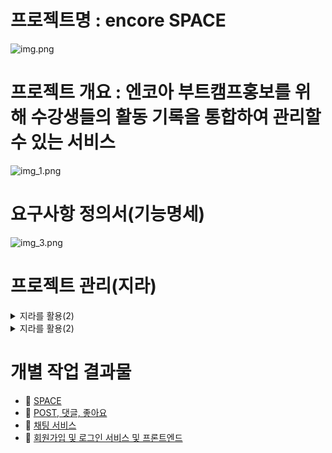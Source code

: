 
# 프로젝트명 : encore SPACE

![img.png](docs/Common/img/img.png)

# 프로젝트 개요 : 엔코아 부트캠프홍보를 위해 수강생들의 활동 기록을 통합하여 관리할 수 있는 서비스
![img_1.png](docs/Common/img/img_1.png)


# 요구사항 정의서(기능명세)
![img_3.png](docs/Common/img/img_3.png)


# 프로젝트 관리(지라)
<details>
    <summary> 지라를 활용(2) </summary>

![img_13.png](docs/Common/img/img_13.png)
</details>

<details>
    <summary> 지라를 활용(2) </summary>

![img_14.png](docs/Common/img/img_14.png)
</details>


# 개별 작업 결과물

- 📕 [SPACE](https://github.com/beyond-sw-camp/be03-3rd-4team-encoreSPACE/blob/develop/docs/Space/README.md)
- 📙 [POST, 댓글, 좋아요](https://github.com/beyond-sw-camp/be03-3rd-4team-encoreSPACE/blob/develop/docs/docs_GyeongNam/README.md)
- 📗 [채팅 서비스](https://github.com/beyond-sw-camp/be03-3rd-4team-encoreSPACE/tree/develop/docs/docs_jaeseok)
- 📘 [회원가입 및 로그인 서비스 및 프론트엔드](https://github.com/beyond-sw-camp/be03-3rd-4team-encoreSPACE/tree/develop/docs/heejun_docs)




